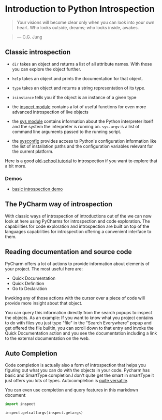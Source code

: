 # Introduction to Python Introspection

> Your visions will become clear only when you can look into your own heart. Who looks outside, dreams; who looks inside, awakes. 
    
> ― C.G. Jung

## Classic introspection

* `dir` takes an object and returns a list of all attribute names. With those you can explore the object further.

* `help` takes an object and prints the documentation for that object.

* `type` takes an object and returns a string representation of its type.

* `isinstance` tells you if the object is an instance of a given type

* the [inspect module](https://docs.python.org/2/library/inspect.html) contains a lot of useful functions for even more advanced introspection of live objects

* the [sys module](https://docs.python.org/2/library/sys.html#module-sys) contains information about the Python interpreter itself and the system the interpreter is running on. `sys.argv` is a list of command line arguments passed to the running script.

* the [sysconfig](https://docs.python.org/2/library/sysconfig.html#module-sysconfig) provides access to Python's configuration information like the list of installation paths and the configuration variables relevant for the current platform.

Here is a good [old-school tutorial](http://www.ibm.com/developerworks/library/l-pyint/) to introspection if you want to explore that a bit more.

### Demos

* [basic introspection demo](introspection.py)

## The PyCharm way of introspection

With classic ways of introspection of introductions out of the we can now look at here using PyCharms for introspection and code exploration. The capabilities for code exploration and introspection are built on top of the languages capabilities for introspection offering a convenient interface to them.

## Reading documentation and source code

PyCharm offers a lot of actions to provide information about elements of your project. The most useful here are:

* Quick Documentation
* Quick Definition
* Go to Declaration

Invoking any of those actions with the cursor over a piece of code will provide more insight about that object.

You can query this information directly from the search popups to inspect the objects. As an example: If you want to know what you project contains to do with files you just type "file" in the "Search Everywhere" popup and get offered the file builtin, you can scroll down to that entry and invoke the Quick Documentation action and you see the documentation including a link to the external documentation on the web.

## Auto Completion

Code completion is actually also a form of introspection that helps you figuring out what you can do with the objects in your code. Pycharm has basic and SmartType completion.I don't quite get the smart in smartType it just offers you lots of types. Autocompletion is [quite versatile](https://www.jetbrains.com/help/pycharm/5.0/auto-completing-code.html?origin=old_help).

You can even use completion and query features in this markdown document:

```python
import inspect

inspect.getcallargs(inspect.getargs)
```
